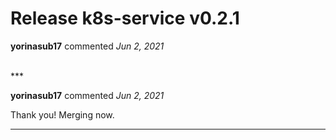 # Release k8s-service v0.2.1

**yorinasub17** commented *Jun 2, 2021*


<br />
***


**yorinasub17** commented *Jun 2, 2021*

Thank you! Merging now.
***

